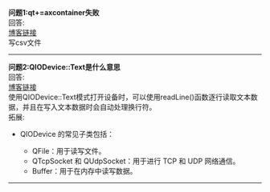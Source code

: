 **问题1:qt+=axcontainer失败**<br/>
回答:<br/>
[博客链接](https://www.oschina.net/question/3076092_2208580)<br/>
写csv文件<br/>

------- 
**问题2:QIODevice::Text是什么意思**<br/>
回答:<br/>
[博客链接](https://qt.0voice.com/?id=5024)<br/>
使用QIODevice::Text模式打开设备时，可以使用readLine()函数逐行读取文本数据，并且在写入文本数据时会自动处理换行符。<br/>
拓展:<br/>
<ul>
<li>QIODevice 的常见子类包括：</li>
<ul>
<li>QFile：用于读写文件。</li>
<li>QTcpSocket 和 QUdpSocket：用于进行 TCP 和 UDP 网络通信。</li>
<li>Buffer：用于在内存中读写数据。</li>
</ul>
</ul>

------- 
